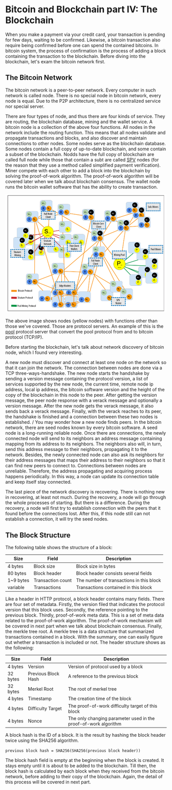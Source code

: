 # Bitcoin and Blockchain part IV: The Blockchain
When you make a payment via your credit card, your transaction is pending for few days, waiting to be confirmed. Likewise, a bitcoin transaction also require being confirmed before one can spend the contained bitcoins. In bitcoin system, the process of confirmation is the process of adding a block containing the transaction to the blockchain. Before diving into the blockchain, let's exam the bitcoin network first.

## The Bitcoin Network
The bitcoin network is a peer-to-peer network. Every computer in such network is called node. There is no special node in bitcoin network, every node is equal. Due to the P2P architecture, there is no centralized service nor special server. 

There are four types of node, and thus there are four kinds of service. They are routing, the blockchain database, mining and the wallet service. A bitcoin node is a collection of the above four functions. All nodes in the network include the routing function. This means that all nodes validate and propagate transactions and blocks, and also discover and maintain connections to other nodes. Some nodes serve as the blockchain database. Some nodes contain a full copy of up-to-date blockchain, and some contain a subset of the blockchain. Nodds have the full copy of blockchain are called full node while those that contain a subt are called [SPV](https://bitcoin.org/en/glossary/simplified-payment-verification) nodes (for the reason that they use a method called simplified payment verification). Miner compete with each other to add a block into the blockchain by solving the proof-of-work algorithm. The proof-of-work algorithm will be covered later when we talk about blockchain consensus. The wallet node runs the bitcoin wallet software that has the ability to create transaction. 

![Alt Text](/images/bitcoin-network.png)

The above image shows nodes (yellow nodes) with functions other than those we've covered. Those are protocol servers. An example of this is the [pool](https://en.wikipedia.org/wiki/Mining_pool) protocol server that convert the pool protocol from and to bitcoin protocol (TCP/IP). 

Before starting the blockchain, let's talk about network discovery of bitcoin node, which I found very interesting. 

A new node must discover and connect at least one node on the network so that it can join the network. The connection between nodes are done via a TCP three-ways-handshake. The new node starts the handshake by sending a version message containing the protocol version, a list of services supported by the new node, the current time, remote node ip address, local ip address, the bitcoin software version and the height of the copy of the blockchain in this node to the peer. After getting the version message, the peer node response with a verack message and optionally a version message. After the new node gets the verack message, it also sends back a verack message. Finally, with the verack reaches to its peer, the handshake is finished and a connection between these two nodes is established. 
/
You may wonder how a new node finds peers. In the bitcoin network, there are seed nodes known by every bitcoin software. A seed node is a long-running reliable node. Once there are connections, the newly connected node will send to its neighbors an address message containing mapping from its address to its neighbors. The neighbors also will, in turn, send this address message to their neighbors, propagating it to the network. Besides, the newly connected node can also ask its neighbors for their address messages that maps their address to their neighbors so that it can find new peers to connect to. Connections between nodes are unreliable. Therefore, the address propagating and acquiring process happens periodically. In this way, a node can update its connection table and keep itself stay connected. 

The last piece of the network discovery is recovering. There is nothing new in recovering, at least not much. During the recovery, a node will go through the whole processes of starting. But there is a difference. During the recovery, a node will first try to establish connection with the peers that it found before the connections lost. After this, if this node still can not establish a connection, it will try the seed nodes. 

## The Block Structure
The following table shows the structure of a block:

Size | Field | Description
---- | ----- | -----------
4 bytes | Block size | Block size in bytes
80 bytes | Block header | Block header consists several fields
1~9 bytes | Transaction count | The number of transactions in this block
variable | Transactions | Transactions contained in this block

Like a header in HTTP protocol, a block header contains many fields. There are four set of metadata. Firstly, the version filed that indicates the protocol version that this block uses. Secondly, the reference pointing to the previous block. Thirdly, proof-of-work meta data. This is a set of meta data related to the proof-of-work algorithm. The proof-of-work mechanism will be covered in next part when we talk about blockchain consensus. Finally, the merkle tree root. A merkle tree is a data structure that summarized transactions contained in a block. With the summary, one can easily figure out whether a transaction is included or not. The header structure shows as the following:

Size | Field | Description
---- | ----- | -----------
4 bytes | Version | Version of protocol used by a block
32 bytes | Previous Block Hash | A reference to the previous block
32 bytes | Merkel Root | The root of merkel tree
4 bytes | Timestamp | The creation time of the block
4 bytes | Difficulty Target | The proof-of-work difficulty target of this block
4 bytes | Nonce | The only changing parameter used in the proof-of-work algorithm 

A block hash is the ID of a block. It is the result by hashing the block header twice using the SHA256 algorithm. 

`previous block hash = SHA256(SHA256(previous block header))` 

The block hash field is empty at the beginning when the block is created. It stays empty until it is about to be added to the blockchain. Till then, the block hash is calculated by each block when they received from the bitcoin network, before adding to their copy of the blockchain. Again, the detail of this process will be covered in next part. 


